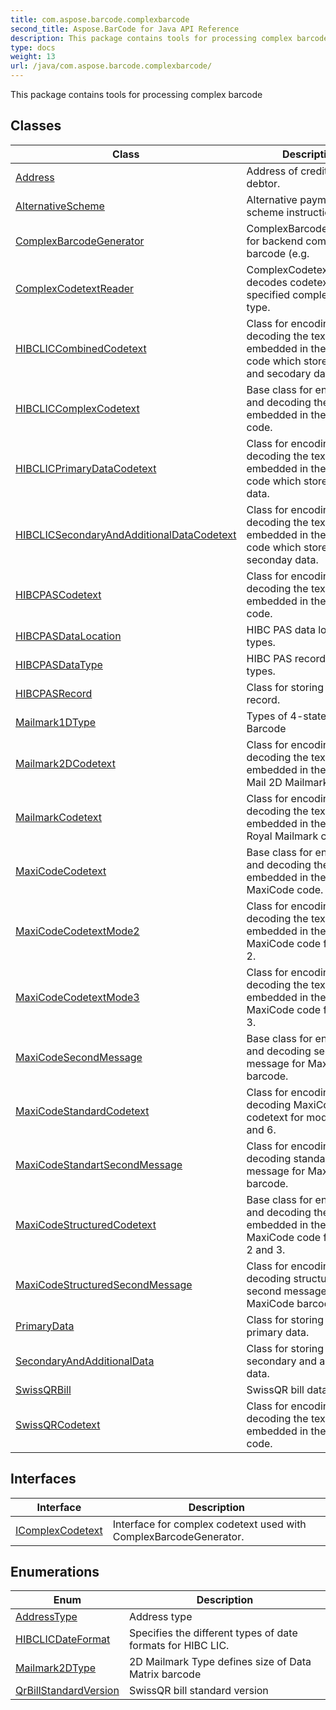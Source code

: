 ```yaml
---
title: com.aspose.barcode.complexbarcode
second_title: Aspose.BarCode for Java API Reference
description: This package contains tools for processing complex barcode
type: docs
weight: 13
url: /java/com.aspose.barcode.complexbarcode/
---
```


This package contains tools for processing complex barcode


## Classes

| Class | Description |
| --- | --- |
| [Address](../com.aspose.barcode.complexbarcode/address) | Address of creditor or debtor. |
| [AlternativeScheme](../com.aspose.barcode.complexbarcode/alternativescheme) | Alternative payment scheme instructions |
| [ComplexBarcodeGenerator](../com.aspose.barcode.complexbarcode/complexbarcodegenerator) | ComplexBarcodeGenerator for backend complex barcode (e.g. |
| [ComplexCodetextReader](../com.aspose.barcode.complexbarcode/complexcodetextreader) | ComplexCodetextReader decodes codetext to specified complex barcode type. |
| [HIBCLICCombinedCodetext](../com.aspose.barcode.complexbarcode/hibcliccombinedcodetext) | Class for encoding and decoding the text embedded in the HIBC LIC code which stores primary and secodary data. |
| [HIBCLICComplexCodetext](../com.aspose.barcode.complexbarcode/hibcliccomplexcodetext) | Base class for encoding and decoding the text embedded in the HIBC LIC code. |
| [HIBCLICPrimaryDataCodetext](../com.aspose.barcode.complexbarcode/hibclicprimarydatacodetext) | Class for encoding and decoding the text embedded in the HIBC LIC code which stores primary data. |
| [HIBCLICSecondaryAndAdditionalDataCodetext](../com.aspose.barcode.complexbarcode/hibclicsecondaryandadditionaldatacodetext) | Class for encoding and decoding the text embedded in the HIBC LIC code which stores seconday data. |
| [HIBCPASCodetext](../com.aspose.barcode.complexbarcode/hibcpascodetext) | Class for encoding and decoding the text embedded in the HIBC PAS code. |
| [HIBCPASDataLocation](../com.aspose.barcode.complexbarcode/hibcpasdatalocation) | HIBC PAS data location types. |
| [HIBCPASDataType](../com.aspose.barcode.complexbarcode/hibcpasdatatype) | HIBC PAS record's data types. |
| [HIBCPASRecord](../com.aspose.barcode.complexbarcode/hibcpasrecord) | Class for storing HIBC PAS record. |
| [Mailmark1DType](../com.aspose.barcode.complexbarcode/mailmark1dtype) | Types of 4-state Mailmark Barcode |
| [Mailmark2DCodetext](../com.aspose.barcode.complexbarcode/mailmark2dcodetext) | Class for encoding and decoding the text embedded in the Royal Mail 2D Mailmark code. |
| [MailmarkCodetext](../com.aspose.barcode.complexbarcode/mailmarkcodetext) | Class for encoding and decoding the text embedded in the 4-state Royal Mailmark code. |
| [MaxiCodeCodetext](../com.aspose.barcode.complexbarcode/maxicodecodetext) | Base class for encoding and decoding the text embedded in the MaxiCode code. |
| [MaxiCodeCodetextMode2](../com.aspose.barcode.complexbarcode/maxicodecodetextmode2) | Class for encoding and decoding the text embedded in the MaxiCode code for modes 2. |
| [MaxiCodeCodetextMode3](../com.aspose.barcode.complexbarcode/maxicodecodetextmode3) | Class for encoding and decoding the text embedded in the MaxiCode code for modes 3. |
| [MaxiCodeSecondMessage](../com.aspose.barcode.complexbarcode/maxicodesecondmessage) | Base class for encoding and decoding second message for MaxiCode barcode. |
| [MaxiCodeStandardCodetext](../com.aspose.barcode.complexbarcode/maxicodestandardcodetext) | Class for encoding and decoding MaxiCode codetext for modes 4, 5 and 6. |
| [MaxiCodeStandartSecondMessage](../com.aspose.barcode.complexbarcode/maxicodestandartsecondmessage) | Class for encoding and decoding standart second message for MaxiCode barcode. |
| [MaxiCodeStructuredCodetext](../com.aspose.barcode.complexbarcode/maxicodestructuredcodetext) | Base class for encoding and decoding the text embedded in the MaxiCode code for modes 2 and 3. |
| [MaxiCodeStructuredSecondMessage](../com.aspose.barcode.complexbarcode/maxicodestructuredsecondmessage) | Class for encoding and decoding structured second message for MaxiCode barcode. |
| [PrimaryData](../com.aspose.barcode.complexbarcode/primarydata) | Class for storing HIBC LIC primary data. |
| [SecondaryAndAdditionalData](../com.aspose.barcode.complexbarcode/secondaryandadditionaldata) | Class for storing HIBC LIC secondary and additional data. |
| [SwissQRBill](../com.aspose.barcode.complexbarcode/swissqrbill) | SwissQR bill data |
| [SwissQRCodetext](../com.aspose.barcode.complexbarcode/swissqrcodetext) | Class for encoding and decoding the text embedded in the SwissQR code. |

## Interfaces

| Interface | Description |
| --- | --- |
| [IComplexCodetext](../com.aspose.barcode.complexbarcode/icomplexcodetext) | Interface for complex codetext used with ComplexBarcodeGenerator. |

## Enumerations

| Enum | Description |
| --- | --- |
| [AddressType](../com.aspose.barcode.complexbarcode/addresstype) | Address type |
| [HIBCLICDateFormat](../com.aspose.barcode.complexbarcode/hibclicdateformat) | Specifies the different types of date formats for HIBC LIC. |
| [Mailmark2DType](../com.aspose.barcode.complexbarcode/mailmark2dtype) | 2D Mailmark Type defines size of Data Matrix barcode |
| [QrBillStandardVersion](../com.aspose.barcode.complexbarcode/qrbillstandardversion) | SwissQR bill standard version |
